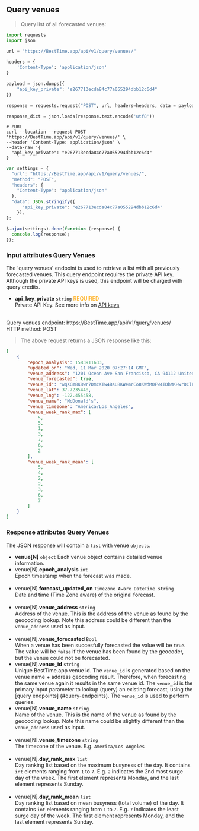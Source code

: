 ## Query venues

> Query list of all forecasted venues:

```python
import requests
import json

url = "https://BestTime.app/api/v1/query/venues/"

headers = {
    'Content-Type': 'application/json'
}

payload = json.dumps({
    "api_key_private": "e267713ecda84c77a055294dbb12c6d4"
})

response = requests.request("POST", url, headers=headers, data = payload)

response_dict = json.loads(response.text.encode('utf8'))
```

```shell
# cURL
curl --location --request POST 'https://BestTime.app/api/v1/query/venues/' \
--header 'Content-Type: application/json' \
--data-raw '{
  "api_key_private": "e267713ecda84c77a055294dbb12c6d4"
}	'
```

```javascript
var settings = {
  "url": "https://BestTime.app/api/v1/query/venues/",
  "method": "POST",
  "headers": {
    "Content-Type": "application/json"
  },
  "data": JSON.stringify({
      "api_key_private": "e267713ecda84c77a055294dbb12c6d4"
    }),
};

$.ajax(settings).done(function (response) {
  console.log(response);
});
```

### Input attributes Query Venues

The 'query venues' endpoint is used to retrieve a list with all previously forecasted venues. This query endpoint requires the private API key. Although the private API keys is used, this endpoint will be charged with query credits.

- **api_key_private** `string` <span style="color:orange">REQUIRED</span>  
 Private API Key. See more info on [API keys](#api-keys)  
 &nbsp; 

<aside class="notice">
Query venues endpoint: https://BestTime.app/api/v1/query/venues/
</aside>

<aside class="notice">
HTTP method: POST
</aside>


> The above request returns a JSON response like this:

```json
[
    {
        "epoch_analysis": 1583911633,
        "updated_on": "Wed, 11 Mar 2020 07:27:14 GMT",
        "venue_address": "1201 Ocean Ave San Francisco, CA 94112 United States",
        "venue_forecasted": true,
        "venue_id": "wqXCm8K8wr7DmcKTw4BsU8KWemrCo8KWdMOFw4TDhMKHwrDClFjChmHConHCsw==",
        "venue_lat": 37.7235448,
        "venue_lng": -122.455458,
        "venue_name": "McDonald's",
        "venue_timezone": "America/Los_Angeles",
        "venue_week_rank_max": [
            5,
            5,
            1,
            3,
            7,
            6,
            2
        ],
        "venue_week_rank_mean": [
            5,
            4,
            2,
            2,
            3,
            6,
            7
        ]
    }
]
```


### Response attributes Query Venues
The JSON response will contain a `list` with venue `objects`.

- **venue[N]** `object` 
 Each venue object contains detailed venue information.
 - venue[N].**epoch_analysis** `int`  
   Epoch timestamp when the forecast was made.  
  &nbsp;
 - venue[N].**forecast_updated_on** `TimeZone Aware DateTime string`  
  Date and time (Time Zone aware) of the original forecast.  
  &nbsp;
 - venue[N].**venue_address** `string`  
   Address of the venue. This is the address of the venue as found by the geocoding lookup. Note this address could be different than the `venue_address` used as input.  
  &nbsp;
 - venue[N].**venue_forecasted** `Bool`  
   When a venue has been succesfully forecasted the value will be `true`. The value will be `false` if the venue has been found by the geocoder, but the venue could not be forecasted.
  &nbsp;
 - venue[N].**venue_id** `string`  
   Unique BestTime.app venue id. The `venue_id` is generated based on the venue name + address geocoding result. Therefore, when forecasting the same venue again it results in the same venue id. The `venue_id` is the primary input parameter to lookup (query) an existing forecast, using the [query endpoints] (#query-endpoints).
   The `venue_id` is used to perform queries.
  &nbsp;
 - venue[N].**venue_name** `string`  
   Name of the venue. This is the name of the venue as found by the geocoding lookup. Note this name could be slightly different than the `venue_address` used as input.  
  &nbsp;
 - venue[N].**venue_timezone** `string`  
   The timezone of the venue. E.g. `America/Los Angeles`  
  &nbsp;
 - venue[N].**day_rank_max** `list`  
    Day ranking list based on the maximum busyness of the day. It contains `int` elements ranging from `1` to `7`. E.g. `2` indicates the 2nd most surge day of the week. The first element represents Monday, and the last element represents Sunday.  
    &nbsp;
 - venue[N].**day_rank_mean** `list`  
    Day ranking list based on mean busyness (total volume) of the day. It contains `int` elements ranging from `1` to `7`. E.g. `7` indicates the least surge day of the week. The first element represents Monday, and the last element represents Sunday.  
    &nbsp;

